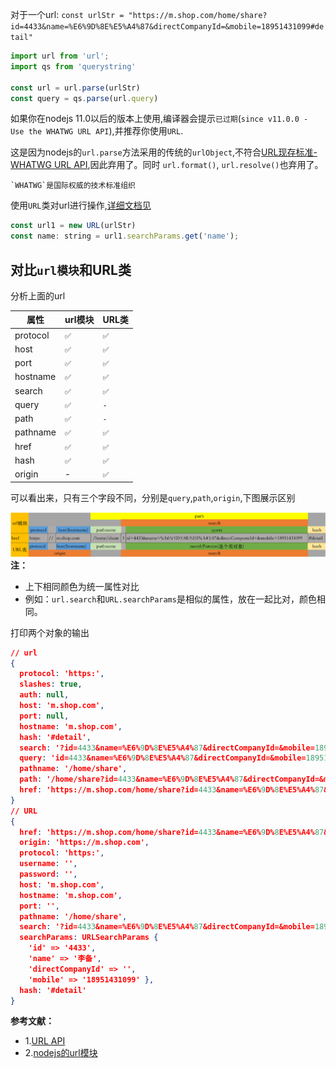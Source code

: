 
对于一个url: `const urlStr = "https://m.shop.com/home/share?id=4433&name=%E6%9D%8E%E5%A4%87&directCompanyId=&mobile=18951431099#detail"`

```JavaScript
import url from 'url';
import qs from 'querystring'

const url = url.parse(urlStr)
const query = qs.parse(url.query)
```
如果你在nodejs 11.0以后的版本上使用,编译器会提示`已过期`(`since v11.0.0 - Use the WHATWG URL API`),并推荐你使用`URL`.

这是因为nodejs的`url.parse`方法采用的传统的`urlObject`,不符合[URL现存标准-WHATWG URL API](https://url.spec.whatwg.org/#goals),因此弃用了。同时
`url.format()`, `url.resolve()`也弃用了。

    `WHATWG`是国际权威的技术标准组织

使用`URL`类对url进行操作,[详细文档见](http://nodejs.cn/api/url.html#url_the_whatwg_url_api)
```JavaScript
const url1 = new URL(urlStr)
const name: string = url1.searchParams.get('name');
```

## 对比`url模块`和URL类
分析上面的url

属性          |url模块|URL类
--|--|--
protocol     |`✅`  | `✅`
host         |`✅`  | `✅`
port         |`✅`  | `✅`
hostname     |`✅`  | `✅`
search       |`✅`  | `✅`
query        |`✅`  | `-`
path         |`✅`  | `-`
pathname     |`✅`  | `✅`
href         |`✅`  | `✅`
hash         |`✅`  | `✅`
origin       | -    | `✅`

可以看出来，只有三个字段不同，分别是`query`,`path`,`origin`,下图展示区别

![url模块与URL类对比图](./images/url.png)
**注：**
- 上下相同颜色为统一属性对比
- 例如：`url.search`和`URL.searchParams`是相似的属性，放在一起比对，颜色相同。

打印两个对象的输出
```json
// url
{
  protocol: 'https:',
  slashes: true,
  auth: null,
  host: 'm.shop.com',
  port: null,
  hostname: 'm.shop.com',
  hash: '#detail',
  search: '?id=4433&name=%E6%9D%8E%E5%A4%87&directCompanyId=&mobile=18951431099',
  query: 'id=4433&name=%E6%9D%8E%E5%A4%87&directCompanyId=&mobile=18951431099',
  pathname: '/home/share',
  path: '/home/share?id=4433&name=%E6%9D%8E%E5%A4%87&directCompanyId=&mobile=18951431099',
  href: 'https://m.shop.com/home/share?id=4433&name=%E6%9D%8E%E5%A4%87&directCompanyId=&mobile=18951431099#detail'
}
// URL
{
  href: 'https://m.shop.com/home/share?id=4433&name=%E6%9D%8E%E5%A4%87&directCompanyId=&mobile=18951431099#detail',
  origin: 'https://m.shop.com',
  protocol: 'https:',
  username: '',
  password: '',
  host: 'm.shop.com',
  hostname: 'm.shop.com',
  port: '',
  pathname: '/home/share',
  search: '?id=4433&name=%E6%9D%8E%E5%A4%87&directCompanyId=&mobile=18951431099',
  searchParams: URLSearchParams {
    'id' => '4433',
    'name' => '李备',
    'directCompanyId' => '',
    'mobile' => '18951431099' },
  hash: '#detail'
}
```

**参考文献：**
- 1.[URL API](http://nodejs.cn/api/url.html#url_the_whatwg_url_api)
- 2.[nodejs的url模块](http://nodejs.cn/api/deprecations.html#deprecations_dep0116_legacy_url_api)